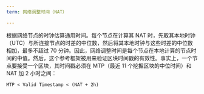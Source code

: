 ```yaml
---
term: 网络调整时间（NAT）

---
```

根据网络节点的时钟估算通用时间。每个节点在计算其 NAT 时，先取其本地时钟（UTC）与所连接节点的时差的中位数，然后将其本地时钟与这些时差的中位数相加，最多不超过 70 分钟。因此，网络调整时间是每个节点在本地计算的节点时间的中值。然后，这个参考框架被用来验证区块时间戳的有效性。事实上，一个节点要接受一个区块，其时间戳必须在 MTP（最近 11 个挖掘区块的中位时间）和 NAT 加 2 小时之间：

```text
MTP < Valid Timestamp < (NAT + 2h)
```